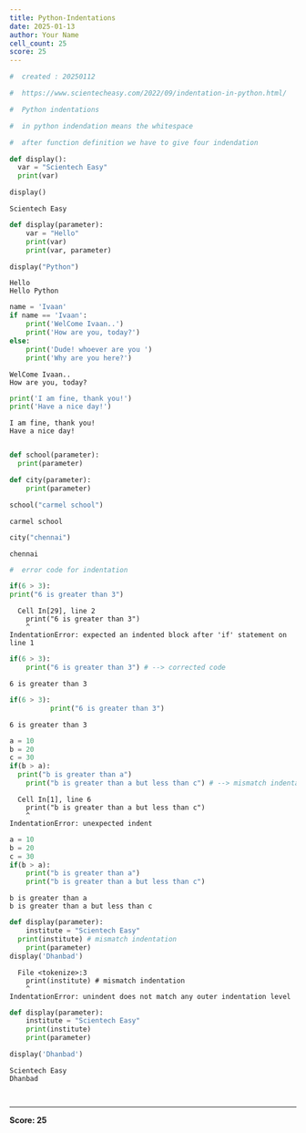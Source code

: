 ```yaml
---
title: Python-Indentations
date: 2025-01-13
author: Your Name
cell_count: 25
score: 25
---
```


```python
#  created : 20250112
```


```python
#  https://www.scientecheasy.com/2022/09/indentation-in-python.html/
```


```python
#  Python indentations

#  in python indendation means the whitespace 
```


```python
#  after function definition we have to give four indendation
```


```python
def display():
  var = "Scientech Easy" 
  print(var)

```


```python
display()
```

    Scientech Easy



```python
def display(parameter):
    var = "Hello" 
    print(var) 
    print(var, parameter)

```


```python
display("Python")
```

    Hello
    Hello Python



```python
name = 'Ivaan'
if name == 'Ivaan':
    print('WelCome Ivaan..') 
    print('How are you, today?') 
else:
    print('Dude! whoever are you ') 
    print('Why are you here?') 
```

    WelCome Ivaan..
    How are you, today?



```python
print('I am fine, thank you!')
print('Have a nice day!')
```

    I am fine, thank you!
    Have a nice day!



```python

```


```python
def school(parameter):
  print(parameter) 

def city(parameter):
    print(parameter) 
```


```python
school("carmel school")
```

    carmel school



```python
city("chennai")
```

    chennai



```python
#  error code for indentation
```


```python
if(6 > 3):
print("6 is greater than 3")
```


      Cell In[29], line 2
        print("6 is greater than 3")
        ^
    IndentationError: expected an indented block after 'if' statement on line 1




```python
if(6 > 3):
    print("6 is greater than 3") # --> corrected code 
```

    6 is greater than 3



```python
if(6 > 3):
          print("6 is greater than 3")
```

    6 is greater than 3



```python
a = 10
b = 20
c = 30
if(b > a):
  print("b is greater than a")
    print("b is greater than a but less than c") # --> mismatch indentation
```


      Cell In[1], line 6
        print("b is greater than a but less than c")
        ^
    IndentationError: unexpected indent




```python
a = 10
b = 20
c = 30
if(b > a):
    print("b is greater than a")
    print("b is greater than a but less than c")
```

    b is greater than a
    b is greater than a but less than c



```python
def display(parameter):
    institute = "Scientech Easy"
  print(institute) # mismatch indentation
    print(parameter)
display('Dhanbad')
```


      File <tokenize>:3
        print(institute) # mismatch indentation
        ^
    IndentationError: unindent does not match any outer indentation level




```python
def display(parameter):
    institute = "Scientech Easy"
    print(institute)
    print(parameter)

```


```python
display('Dhanbad')
```

    Scientech Easy
    Dhanbad



```python

```


```python

```


---
**Score: 25**